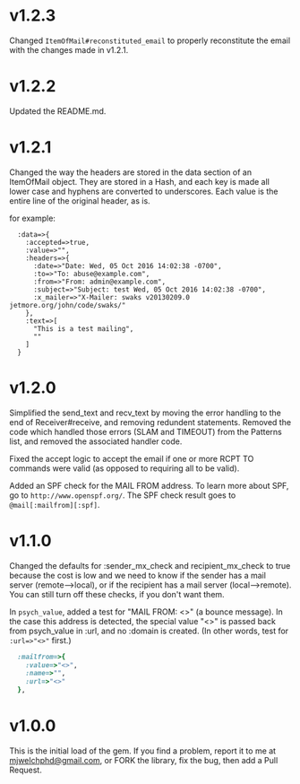 # v1.2.3
Changed `ItemOfMail#reconstituted_email` to properly reconstitute the email with the changes made in v1.2.1.


# v1.2.2
Updated the README.md.


# v1.2.1
Changed the way the headers are stored in the data section of an ItemOfMail object. They are stored in a Hash, and each key is 
made all lower case and hyphens are converted to underscores. Each value is the entire line of the original header, as is.

for example:

```text
  :data=>{
    :accepted=>true,
    :value=>"",
    :headers=>{
      :date=>"Date: Wed, 05 Oct 2016 14:02:38 -0700",
      :to=>"To: abuse@example.com",
      :from=>"From: admin@example.com",
      :subject=>"Subject: test Wed, 05 Oct 2016 14:02:38 -0700",
      :x_mailer=>"X-Mailer: swaks v20130209.0 jetmore.org/john/code/swaks/"
    },
    :text=>[
      "This is a test mailing",
      ""
    ]
  }
```

# v1.2.0
Simplified the send_text and recv_text by moving the error handling to the end of Receiver#receive, and removing redundent statements. Removed the code which handled those errors (SLAM and TIMEOUT) from the Patterns list, and removed the associated handler code.

Fixed the accept logic to accept the email if one or more RCPT TO commands were valid (as opposed to requiring all to be valid).

Added an SPF check for the MAIL FROM address. To learn more about SPF, go to `http://www.openspf.org/`. The SPF check result goes to `@mail[:mailfrom][:spf]`.

# v1.1.0
Changed the defaults for :sender_mx_check and recipient_mx_check to true because the cost is low and we need to know if the sender has a mail server (remote-->local), or if the recipient has a mail server (local-->remote). You can still turn off these checks, if you don't want them.

In `psych_value`, added a test for "MAIL FROM: <>" (a bounce message). In the case this address is detected, the special value "<>" is passed back from psych_value in :url, and no :domain is created. (In other words, test for `:url=>"<>"` first.)

````ruby
  :mailfrom=>{
    :value=>"<>",
    :name=>"",
    :url=>"<>"
  },
````

# v1.0.0
This is the initial load of the gem. If you find a problem, report it to me at mjwelchphd@gmail.com, or FORK the library, fix the bug, then add a Pull Request.
